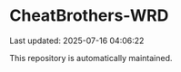# CheatBrothers-WRD

Last updated: 2025-07-16 04:06:22

This repository is automatically maintained.
